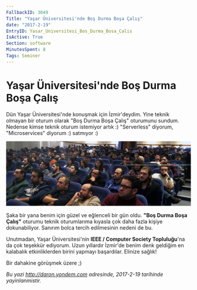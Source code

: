 ```yaml
---
FallbackID: 3049
Title: "Yaşar Üniversitesi'nde Boş Durma Boşa Çalış"
date: "2017-2-19"
EntryID: Yasar_Universitesi_Bos_Durma_Bosa_Calis
IsActive: True
Section: software
MinutesSpent: 8
Tags: Seminer
---
```

# Yaşar Üniversitesi'nde Boş Durma Boşa Çalış
Dün Yaşar Üniversitesi'nde konuşmak için İzmir'deydim. Yine teknik olmayan bir oturum olarak "Boş Durma Boşa Çalış" oturumunu sundum. Nedense kimse teknik oturum istemiyor artık :) "Serverless" diyorum, "Microservices" diyorum :) satmıyor :)

![Yaşar Üniversitesi Ziyaretim](media/Yasar_Universitesi_Bos_Durma_Bosa_Calis/yasar-uni.jpg)

Şaka bir yana benim için güzel ve eğlenceli bir gün oldu. **"Boş Durma Boşa Çalış"** oturumu teknik oturumlarıma kıyasla çok daha fazla kişiye dokunabiliyor. Sanırım bolca tercih edilmesinin nedeni de bu. 

Unutmadan, Yaşar Üniversitesi'nin **IEEE / Computer Society Topluluğu**'na da çok teşekkür ediyorum. Uzun yıllardır İzmir'de benim denk geldiğim en kalabalık etkinliklerden birini yapmayı başardılar. Elinize sağlık!

Bir dahakine görüşmek üzere ;)

*Bu yazi http://daron.yondem.com adresinde, 2017-2-19 tarihinde yayinlanmistir.*
